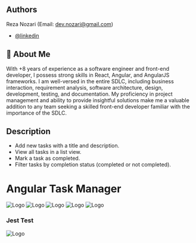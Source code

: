 ## Authors

Reza Nozari (Email: dev.nozari@gmail.com)

- [@linkedin](https://www.linkedin.com/in/mrnozari/)

## 🚀 About Me

With +8 years of experience as a software engineer and front-end developer, I possess strong skills in React, Angular, and AngularJS frameworks. I am well-versed in the entire SDLC, including business interaction, requirement analysis, software architecture, design, development, testing, and documentation. My proficiency in project management and ability to provide insightful solutions make me a valuable addition to any team seeking a skilled front-end developer familiar with the importance of the SDLC.

## Description
- Add new tasks with a title and description. 
- View all tasks in a list view.
- Mark a task as completed. 
- Filter tasks by completion status (completed or not completed). 
# Angular Task Manager

![Logo](https://raw.githubusercontent.com/devnozari/angular-task-manager/main/Images/1.PNG)
![Logo](https://raw.githubusercontent.com/devnozari/angular-task-manager/main/Images/2.PNG)
![Logo](https://raw.githubusercontent.com/devnozari/angular-task-manager/main/Images/3.PNG)
![Logo](https://raw.githubusercontent.com/devnozari/angular-task-manager/main/Images/4.PNG)
![Logo](https://raw.githubusercontent.com/devnozari/angular-task-manager/main/Images/5.PNG)
### Jest Test
![Logo](https://raw.githubusercontent.com/devnozari/angular-task-manager/main/Images/6.PNG)



